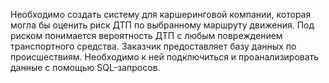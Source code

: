 Необходимо создать систему для каршеринговой компании, которая могла бы оценить риск ДТП по выбранному маршруту движения. 
Под риском понимается вероятность ДТП с любым повреждением транспортного средства. 
Заказчик предоставляет базу данных по происшествиям. Необходимо к ней подключиться и проанализировать данные с помощью SQL-запросов.

